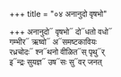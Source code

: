 +++
title = "०४ अनानुदो वृषभो"

+++
अनानुदो᳓ वृषभो᳓ दो᳓धतो वधो᳓  
गम्भीर᳓ ऋष्वो᳓ अ᳓समष्टकावियः  
रध्रचोदः᳓ श्न᳓थनो वीळित᳓स् पृथु᳓र्  
इ᳓न्द्रः सुयज्ञ᳓ उष᳓सः सु᳓वर् जनत्